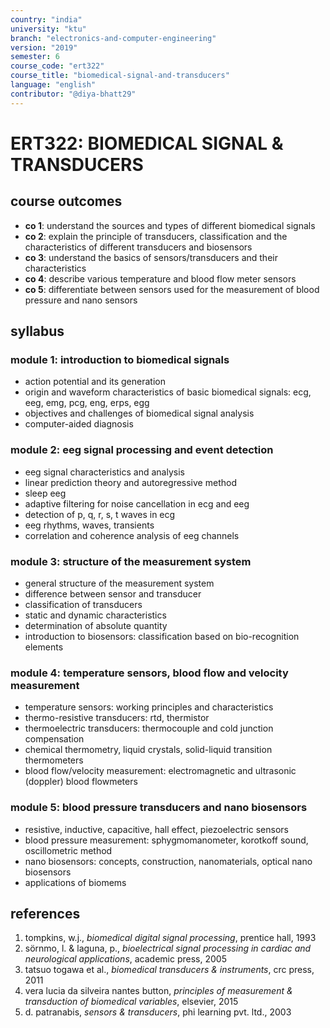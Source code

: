 ```yaml
---
country: "india"
university: "ktu"
branch: "electronics-and-computer-engineering"
version: "2019"
semester: 6
course_code: "ert322"
course_title: "biomedical-signal-and-transducers"
language: "english"
contributor: "@diya-bhatt29"
---
```


# ERT322: BIOMEDICAL SIGNAL & TRANSDUCERS

## course outcomes

- **co 1**: understand the sources and types of different biomedical signals  
- **co 2**: explain the principle of transducers, classification and the characteristics of different transducers and biosensors  
- **co 3**: understand the basics of sensors/transducers and their characteristics  
- **co 4**: describe various temperature and blood flow meter sensors  
- **co 5**: differentiate between sensors used for the measurement of blood pressure and nano sensors  

## syllabus

### module 1: introduction to biomedical signals

- action potential and its generation  
- origin and waveform characteristics of basic biomedical signals: ecg, eeg, emg, pcg, eng, erps, egg  
- objectives and challenges of biomedical signal analysis  
- computer-aided diagnosis  

### module 2: eeg signal processing and event detection

- eeg signal characteristics and analysis  
- linear prediction theory and autoregressive method  
- sleep eeg  
- adaptive filtering for noise cancellation in ecg and eeg  
- detection of p, q, r, s, t waves in ecg  
- eeg rhythms, waves, transients  
- correlation and coherence analysis of eeg channels  

### module 3: structure of the measurement system

- general structure of the measurement system  
- difference between sensor and transducer  
- classification of transducers  
- static and dynamic characteristics  
- determination of absolute quantity  
- introduction to biosensors: classification based on bio-recognition elements  

### module 4: temperature sensors, blood flow and velocity measurement

- temperature sensors: working principles and characteristics  
- thermo-resistive transducers: rtd, thermistor  
- thermoelectric transducers: thermocouple and cold junction compensation  
- chemical thermometry, liquid crystals, solid-liquid transition thermometers  
- blood flow/velocity measurement: electromagnetic and ultrasonic (doppler) blood flowmeters  

### module 5: blood pressure transducers and nano biosensors

- resistive, inductive, capacitive, hall effect, piezoelectric sensors  
- blood pressure measurement: sphygmomanometer, korotkoff sound, oscillometric method  
- nano biosensors: concepts, construction, nanomaterials, optical nano biosensors  
- applications of biomems  

## references

1. tompkins, w.j., *biomedical digital signal processing*, prentice hall, 1993  
2. sörnmo, l. & laguna, p., *bioelectrical signal processing in cardiac and neurological applications*, academic press, 2005  
3. tatsuo togawa et al., *biomedical transducers & instruments*, crc press, 2011  
4. vera lucia da silveira nantes button, *principles of measurement & transduction of biomedical variables*, elsevier, 2015  
5. d. patranabis, *sensors & transducers*, phi learning pvt. ltd., 2003  
